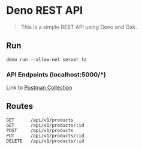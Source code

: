 # Deno REST API
> This is a simple REST API using Deno and Oak.

## Run
```
deno run --allow-net server.ts
```
### API Endpoints (localhost:5000/*)

Link to [Postman Collection](https://www.getpostman.com/collections/fc9fed4eb4b844627a7d)

## Routes
```
GET      /api/v1/products
GET      /api/v1/products/:id
POST     /api/v1/products
PUT      /api/v1/products/:id
DELETE   /api/v1/products/:id
```